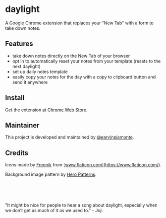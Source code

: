 # daylight

A Google Chrome extension that replaces your "New Tab" with a form to take down notes.

## Features

- take down notes directly on the New Tab of your browser
- opt in to automatically reset your notes from your template (resets to the next daylight)
- set up daily notes template
- easily copy your notes for the day with a copy to clipboard button and send it anywhere

## Install

Get the extension at [Chrome Web Store](https://earvinpiamonte.com).

## Maintainer

This project is developed and maintained by [@earvinpiamonte](https://twitter.com/earvinpiamonte).

## Credits

Icons made by [Freepik](https://www.flaticon.com/authors/freepik) from [www.flaticon.com](https://www.flaticon.com/).

Background image pattern by [Hero Patterns](https://www.heropatterns.com/).

<br>
<br>
<br>
<br>
"It might be nice for people to hear a song about daylight, especially when we don’t get as much of it as we used to." - Joji
